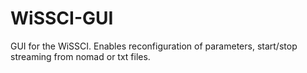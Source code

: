 # WiSSCI-GUI
GUI for the WiSSCI. Enables reconfiguration of parameters, start/stop streaming from nomad or txt files. 
